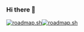 ### Hi there 👋

<!--
**NiksolazLogix/NiksolazLogix** is a ✨ _special_ ✨ repository because its `README.md` (this file) appears on your GitHub profile.

Here are some ideas to get you started:

- 🔭 I’m currently working on ...
- 🌱 I’m currently learning ...
- 👯 I’m looking to collaborate on ...
- 🤔 I’m looking for help with ...
- 💬 Ask me about ...
- 📫 How to reach me: ...
- 😄 Pronouns: ...
- ⚡ Fun fact: ...
-->
[![roadmap.sh](https://api.roadmap.sh/v1-badge/tall/643aa206e2725773748e0378?variant=dark&roadmaps=full-stack%2Cfrontend%2Cnodejs%2Cprompt-engineering)](https://roadmap.sh)[![roadmap.sh](https://api.roadmap.sh/v1-badge/tall/643aa206e2725773748e0378?variant=dark&roadmaps=computer-science%2Ccpp%2Cbackend)](https://roadmap.sh)
